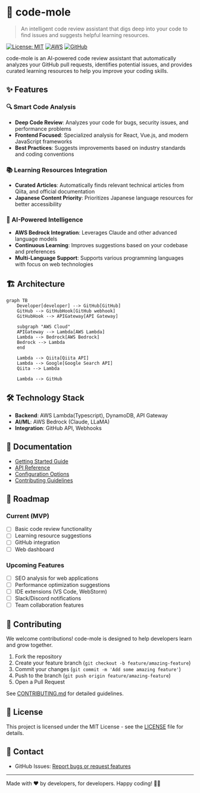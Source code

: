 # 🐹 code-mole

> An intelligent code review assistant that digs deep into your code to find issues and suggests helpful learning resources.

[![License: MIT](https://img.shields.io/badge/License-MIT-yellow.svg)](https://opensource.org/licenses/MIT)
[![AWS](https://img.shields.io/badge/AWS-Bedrock-orange.svg)](https://aws.amazon.com/bedrock/)
[![GitHub](https://img.shields.io/badge/GitHub-Integration-blue.svg)](https://github.com)

code-mole is an AI-powered code review assistant that automatically analyzes your GitHub pull requests, identifies potential issues, and provides curated learning resources to help you improve your coding skills.

## ✨ Features

### 🔍 Smart Code Analysis
- **Deep Code Review**: Analyzes your code for bugs, security issues, and performance problems
- **Frontend Focused**: Specialized analysis for React, Vue.js, and modern JavaScript frameworks
- **Best Practices**: Suggests improvements based on industry standards and coding conventions

### 📚 Learning Resources Integration
- **Curated Articles**: Automatically finds relevant technical articles from Qiita, and official documentation
- **Japanese Content Priority**: Prioritizes Japanese language resources for better accessibility

### 🤖 AI-Powered Intelligence
- **AWS Bedrock Integration**: Leverages Claude and other advanced language models
- **Continuous Learning**: Improves suggestions based on your codebase and preferences
- **Multi-Language Support**: Supports various programming languages with focus on web technologies


## 🏗️ Architecture

```mermaid
graph TB
    Developer[developer] --> GitHub[GitHub]
    GitHub --> GitHubHook[GitHub webhook]
    GitHubHook --> APIGateway[API Gateway]

    subgraph "AWS Cloud"
    APIGateway --> Lambda[AWS Lambda]
    Lambda --> Bedrock[AWS Bedrock]
    Bedrock --> Lambda
    end 

    Lambda --> Qiita[Qiita API]
    Lambda --> Google[Google Search API]
    Qiita --> Lambda
    
    Lambda --> GitHub

```

## 🛠️ Technology Stack

- **Backend**: AWS Lambda(Typescript), DynamoDB, API Gateway
- **AI/ML**: AWS Bedrock (Claude, LLaMA)
- **Integration**: GitHub API, Webhooks

## 📖 Documentation

- [Getting Started Guide](docs/getting-started.md)
- [API Reference](docs/api-reference.md)
- [Configuration Options](docs/configuration.md)
- [Contributing Guidelines](CONTRIBUTING.md)

## 🎯 Roadmap

### Current (MVP)
- [ ] Basic code review functionality
- [ ] Learning resource suggestions
- [ ] GitHub integration
- [ ] Web dashboard

### Upcoming Features
- [ ] SEO analysis for web applications
- [ ] Performance optimization suggestions
- [ ] IDE extensions (VS Code, WebStorm)
- [ ] Slack/Discord notifications
- [ ] Team collaboration features

## 🤝 Contributing

We welcome contributions! code-mole is designed to help developers learn and grow together.

1. Fork the repository
2. Create your feature branch (`git checkout -b feature/amazing-feature`)
3. Commit your changes (`git commit -m 'Add some amazing feature'`)
4. Push to the branch (`git push origin feature/amazing-feature`)
5. Open a Pull Request

See [CONTRIBUTING.md](CONTRIBUTING.md) for detailed guidelines.

## 📄 License

This project is licensed under the MIT License - see the [LICENSE](LICENSE) file for details.

## 📧 Contact

- GitHub Issues: [Report bugs or request features](https://github.com/HasutoSasaki/code-mole/issues)

---

Made with ❤️ by developers, for developers. Happy coding! 🐹✨